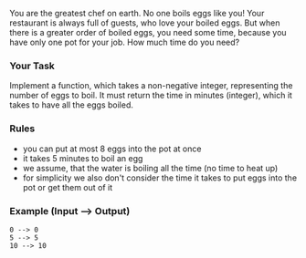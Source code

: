 You are the greatest chef on earth. No one boils eggs like you! Your restaurant is always full of guests, who love your boiled eggs. But when there is a greater order of boiled eggs, you need some time, because you have only one pot for your job. How much time do you need?

### Your Task
Implement a function, which takes a non-negative integer, representing the number of eggs to boil. It must return the time in minutes (integer), which it takes to have all the eggs boiled.

### Rules
- you can put at most 8 eggs into the pot at once
- it takes 5 minutes to boil an egg
- we assume, that the water is boiling all the time (no time to heat up)
- for simplicity we also don't consider the time it takes to put eggs into the pot or get them out of it

### Example (Input --> Output)

```
0 --> 0
5 --> 5
10 --> 10
```